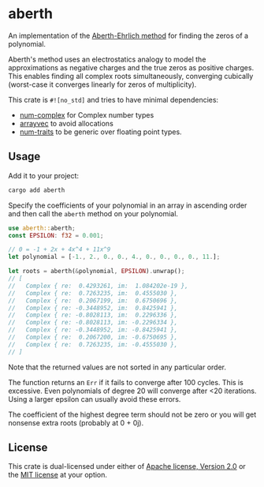 aberth
======

An implementation of the
[Aberth-Ehrlich method](https://en.wikipedia.org/wiki/Aberth_method)
for finding the zeros of a polynomial.

Aberth's method uses an electrostatics analogy to model the approximations as
negative charges and the true zeros as positive charges. This enables
finding all complex roots simultaneously, converging cubically (worst-case it
converges linearly for zeros of multiplicity).

This crate is `#![no_std]` and tries to have minimal dependencies:
- [num-complex](https://crates.io/crates/num-complex) for Complex number types
- [arrayvec](https://crates.io/crates/arrayvec) to avoid allocations
- [num-traits](https://crates.io/crates/num-traits) to be generic over floating
point types.


Usage
-----

Add it to your project:
```sh
cargo add aberth
```

Specify the coefficients of your polynomial in an array in ascending order
and then call the `aberth` method on your polynomial.
```rust
use aberth::aberth;
const EPSILON: f32 = 0.001;

// 0 = -1 + 2x + 4x^4 + 11x^9
let polynomial = [-1., 2., 0., 0., 4., 0., 0., 0., 0., 11.];

let roots = aberth(&polynomial, EPSILON).unwrap();
// [
//   Complex { re:  0.4293261, im:  1.084202e-19 },
//   Complex { re:  0.7263235, im:  0.4555030 },
//   Complex { re:  0.2067199, im:  0.6750696 },
//   Complex { re: -0.3448952, im:  0.8425941 },
//   Complex { re: -0.8028113, im:  0.2296336 },
//   Complex { re: -0.8028113, im: -0.2296334 },
//   Complex { re: -0.3448952, im: -0.8425941 },
//   Complex { re:  0.2067200, im: -0.6750695 },
//   Complex { re:  0.7263235, im: -0.4555030 },
// ]
```

Note that the returned values are not sorted in any particular order.

The function returns an `Err` if it fails to converge after 100 cycles. This
is excessive. Even polynomials of degree 20 will converge after <20 iterations.
Using a larger epsilon can usually avoid these errors.

The coefficient of the highest degree term should not be zero or you will get
nonsense extra roots (probably at 0 + 0j).


License
-------

This crate is dual-licensed under either of
[Apache license, Version 2.0](http://www.apache.org/licenses/LICENSE-2.0)
or the
[MIT license](http://opensource.org/licenses/MIT)
at your option.
